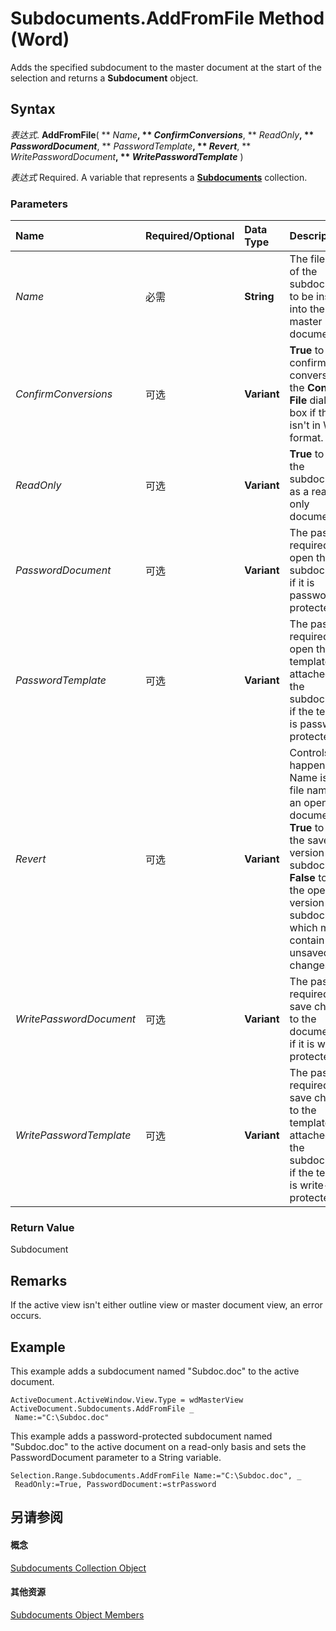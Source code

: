 
# Subdocuments.AddFromFile Method (Word)

Adds the specified subdocument to the master document at the start of the selection and returns a  **Subdocument** object.


## Syntax

 _表达式_. **AddFromFile**( ** _Name_**, ** _ConfirmConversions_**, ** _ReadOnly_**, ** _PasswordDocument_**, ** _PasswordTemplate_**, ** _Revert_**, ** _WritePasswordDocument_**, ** _WritePasswordTemplate_** )

 _表达式_ Required. A variable that represents a **[Subdocuments](8e14fced-19b3-2794-39a3-9e5ec15dd0ad.md)** collection.


### Parameters



|**Name**|**Required/Optional**|**Data Type**|**Description**|
|:-----|:-----|:-----|:-----|
| _Name_|必需|**String**|The file name of the subdocument to be inserted into the master document.|
| _ConfirmConversions_|可选|**Variant**|**True** to confirm file conversion in the **Convert File** dialog box if the file isn't in Word format.|
| _ReadOnly_|可选|**Variant**|**True** to insert the subdocument as a read-only document.|
| _PasswordDocument_|可选|**Variant**|The password required to open the subdocument if it is password protected.|
| _PasswordTemplate_|可选|**Variant**|The password required to open the template attached to the subdocument if the template is password protected.|
| _Revert_|可选|**Variant**|Controls what happens if Name is the file name of an open document.  **True** to insert the saved version of the subdocument. **False** to insert the open version of the subdocument, which may contain unsaved changes.|
| _WritePasswordDocument_|可选|**Variant**|The password required to save changes to the document file if it is write-protected.|
| _WritePasswordTemplate_|可选|**Variant**|The password required to save changes to the template attached to the subdocument if the template is write-protected.|

### Return Value

Subdocument


## Remarks

If the active view isn't either outline view or master document view, an error occurs.


## Example

This example adds a subdocument named "Subdoc.doc" to the active document.


```
ActiveDocument.ActiveWindow.View.Type = wdMasterView 
ActiveDocument.Subdocuments.AddFromFile _ 
 Name:="C:\Subdoc.doc"
```

This example adds a password-protected subdocument named "Subdoc.doc" to the active document on a read-only basis and sets the PasswordDocument parameter to a String variable.




```
Selection.Range.Subdocuments.AddFromFile Name:="C:\Subdoc.doc", _ 
 ReadOnly:=True, PasswordDocument:=strPassword
```


## 另请参阅


#### 概念


[Subdocuments Collection Object](8e14fced-19b3-2794-39a3-9e5ec15dd0ad.md)
#### 其他资源


[Subdocuments Object Members](http://msdn.microsoft.com/library/4d812b37-4be2-c404-e1f9-18178ca5796b%28Office.15%29.aspx)